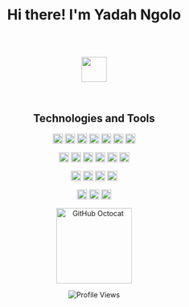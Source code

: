 <h1 align = "center"> Hi there! I'm Yadah Ngolo </h1>

<br>
<br>

<p align = "center">
<a href="https://www.linkedin.com/in/yadah-ngolo-b866501b3/">
    <img src="https://img.shields.io/badge/LinkedIn-blue?logo=linkedin&style=for-the-badge" height="50" />
</a>
</p>

<br>

<h2 align = "center"> Technologies and Tools </h2>

<p align="center">
  <img src="https://img.shields.io/badge/Java-ED8B00?style=for-the-badge&logo=openjdk&logoColor=white" height="20"/>
  <img src="https://img.shields.io/badge/-C%23-239120?logo=c-sharp&logoColor=white&style=for-the-badge" height="20"/>
  <img src="https://img.shields.io/badge/-Python-blue?logo=python&logoColor=white&style=for-the-badge" height="20"/>
  <img src="https://img.shields.io/badge/-C++-00599C?logo=c%2B%2B&logoColor=white&style=for-the-badge" height="20"/>
  <img src="https://img.shields.io/badge/-C-A8B9CC?logo=c&logoColor=black&style=for-the-badge" height="20"/>
  <img src="https://img.shields.io/badge/-JavaScript-yellow?logo=javascript&logoColor=black&style=for-the-badge" height="20"/>
  <img src="https://img.shields.io/badge/-.NET-512BD4?logo=dotnet&logoColor=white&style=for-the-badge" height="20"/>
</p>

<p align="center">
  <img src="https://img.shields.io/badge/-GitHub-181717?logo=github&logoColor=white&style=for-the-badge" height="20"/>
  <img src="https://img.shields.io/badge/-HTML5-E34F26?logo=html5&logoColor=white&style=for-the-badge" height="20"/>
  <img src="https://img.shields.io/badge/-CSS3-1572B6?logo=css3&logoColor=white&style=for-the-badge" height="20"/>
  <img src="https://img.shields.io/badge/-Node.js-339933?logo=node.js&logoColor=white&style=for-the-badge" height="20"/>
  <img src="https://img.shields.io/badge/-npm-CB3837?logo=npm&logoColor=white&style=for-the-badge" height="20"/>
  <img src="https://img.shields.io/badge/-MySQL-4479A1?logo=mysql&logoColor=white&style=for-the-badge" height="20"/>
</p>

<p align="center">
  <img src="https://img.shields.io/badge/-Android%20Studio-3DDC84?logo=android-studio&logoColor=white&style=for-the-badge" height="20"/>
  <img src="https://img.shields.io/badge/-Figma-F24E1E?logo=figma&logoColor=white&style=for-the-badge" height="20"/>
  <img src="https://img.shields.io/badge/-Assembly-6E6E6E?style=for-the-badge" height="20"/>
  <img src="https://img.shields.io/badge/-Embedded%20Systems-000000?style=for-the-badge" height="20"/>
</p>

<p align="center">
<img src="https://img.shields.io/badge/-Git-F05032?logo=git&logoColor=white&style=for-the-badge" height="20"/>
<img src="https://img.shields.io/badge/-Firebase-FFCA28?logo=firebase&logoColor=black&style=for-the-badge" height="20"/>
<img src="https://img.shields.io/badge/-Azure%20DevOps-0078D7?logo=azure-devops&logoColor=white&style=for-the-badge" height="20"/> 
</p>

<p align="center">
  <img src="https://user-images.githubusercontent.com/5713670/87202985-820dcb80-c2b6-11ea-9f56-7ec461c497c3.gif" alt="GitHub Octocat" width="150" />
</p>

<div></div>

<p align="center">
  <img src="https://komarev.com/ghpvc/?username=YadahNgolo&color=blue" alt="Profile Views" />
</p>
